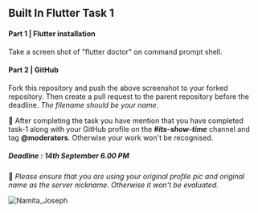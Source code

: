 ## Built In Flutter Task 1

#### Part 1 | Flutter installation

Take a screen shot of "flutter doctor" on command prompt shell.

#### Part 2 | GitHub

Fork this repository and push the above screenshot to your forked repository. Then create a pull request to the parent repository before the deadline. *The filename should be your name*.

:checkered_flag: After completing the task you have mention that you have completed task-1 along with your GitHub profile on the ***#its-show-time*** channel and tag **@moderators**. Otherwise your work won't be recognised.

##### Deadline : 14th September 6.00 PM

:round_pushpin: *Please ensure that you are using your original profile pic and original name as the server nickname. Otherwise it won't be evaluated.*

![Namita_Joseph](https://user-images.githubusercontent.com/66404707/133190225-9096057e-3730-471c-a3c1-6d45e9bdcae8.png)
